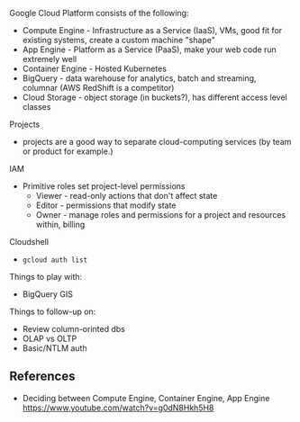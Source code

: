 

Google Cloud Platform consists of the following:
 * Compute Engine - Infrastructure as a Service (IaaS), VMs, good fit for existing systems, create a custom machine "shape"
 * App Engine - Platform as a Service (PaaS), make your web code run extremely well
 * Container Engine - Hosted Kubernetes
 * BigQuery - data warehouse for analytics, batch and streaming, columnar (AWS RedShift is a competitor)
 * Cloud Storage - object storage (in buckets?), has different access level classes


Projects
 * projects are a good way to separate cloud-computing services (by team or product for example.)


IAM
 * Primitive roles set project-level permissions
   * Viewer - read-only actions that don't affect state
   * Editor - permissions that modify state
   * Owner - manage roles and permissions for a project and resources within, billing


Cloudshell
  * `gcloud auth list`


Things to play with:
 * BigQuery GIS

Things to follow-up on:
 * Review column-orinted dbs
 * OLAP vs OLTP
 * Basic/NTLM auth


## References
 * Deciding between Compute Engine, Container Engine, App Engine https://www.youtube.com/watch?v=g0dN8Hkh5H8
